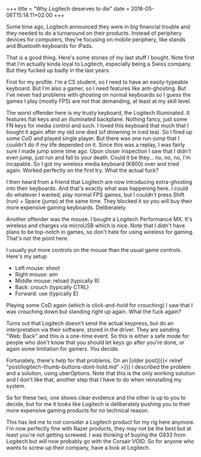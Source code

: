 +++
title = "Why Logitech deserves to die"
date = 2016-05-06T15:14:11+02:00
+++

Some time ago, Logitech announced they were in big financial trouble and they needed to do a turnaround on their products. Instead of periphery devices for computers, they're focusing on mobile periphery, like stands and Bluetooth keyboards for iPads.

That is a good thing. Here's some stories of my last stuff I bought. Note first that I'm actually kinda loyal to Logitech, especially being a Swiss company. But they fucked up badly in the last years.

First for my profile: I'm a CS student, so I need to have an easily-typeable keyboard. But I'm also a gamer, so I need features like anti-ghosting. But I've never had problems with ghosting on normal keyboards so I guess the games I play (mostly FPS) are not that demanding, at least at my skill level.

The worst offender here is my trusty keyboard, the Logitech Illuminated. It features flat keys and an illuminated backplane. Nothing fancy, just some FN keys for media control and such. I loved this keyboard that much that I bought it again after my old one died (of drowning in iced tea). So I fired up some CoD and played single player. But there was one run-jump that I couldn't do if my life depended on it. Since this was a replay, I was fairly sure I made jump some time ago. Upon closer inspection I saw that I didn't even jump, just run and fall to your death. Could it be they... no, no, no, I'm incapable. So I got my wireless media keyboard (K800) over and tried again. Worked perfectly on the first try. What the actual fuck?

I then heard from a friend that Logitech are now introducing extra-ghosting into their keyboards. And that's exactly what was happening here. I could do whatever I wanted, play normal FPS games, but I couldn't press Shift (run) + Space (jump) at the same time. They blocked it so you will buy their more expensive gaming keyboards. Deliberately.

Another offender was the mouse. I bought a Logitech Performance MX. It's wireless and charges via microUSB which is nice. Note that I didn't have plans to be top-notch in games, so don't hate for using wireless for gaming. That's not the point here.

I usually put more controls on the mouse than the usual game controls. Here's my setup

* Left mouse: shoot
* Right mouse: aim
* Middle mouse: reload (typically R)
* Back: crouch (typically CTRL)
* Forward: use (typically E)

Playing some CoD again (which is click-and-hold for crouching) I saw that I was crouching down but standing right up again. What the fuck again?

Turns out that Logitech doesn't send the actual keypress, but do an interpretation via their software, stored in the driver. They are sending "Web: Back" and this is a one-time event. So this is either a safe mode for people who don't know that you should let keys go after you're done, or again some limitation for gamers. You decide.

Fortunately, there's help for that problems. On an [older post]({{< relref "post/logitech-thumb-buttons-dont-hold.md" >}}) I described the problem and a solution, using uberOptions. Note that this is the only working solution and I don't like that, another step that I have to do when reinstalling my system.

So for these two, one shows clear evidence and the other is up to you to decide, but for me it looks like Logitech is deliberately pushing you to their more expensive gaming products for no technical reason.

This has led me to not consider a Logitech product for my rig here anymore. I'm now perfectly fine with Razer products, they may not be the best but at least you're not getting screwed. I was thinking of buying the G933 from Logitech but will now probably go with the Corsair VOID. So for anyone who wants to screw up their company, have a look at Logitech.